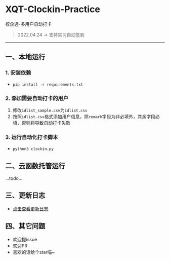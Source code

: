# XQT-Clockin-Practice
校企通-多用户自动打卡

> 2022.04.24 -> 支持实习自动签到

---

## 一、本地运行

### 1. 安装依赖

- `pip install -r requirements.txt`

### 2. 添加需要自动打卡的用户

1. 修改`idlist_sample.csv`为`idlist.csv`
2. 按照`idlist.csv`格式添加用户信息，除`remark`字段为非必填外，其余字段必填，否则将导致自动打卡失败

### 3. 运行自动化打卡脚本

- `python3 clockin.py`

## 二、云函数托管运行

...todo...

## 三、更新日志

- [点击查看更新日志](./UpdateLog.md)

## 四、其它问题

- 欢迎提issue
- 欢迎PR
- 喜欢的话给个star喵~
